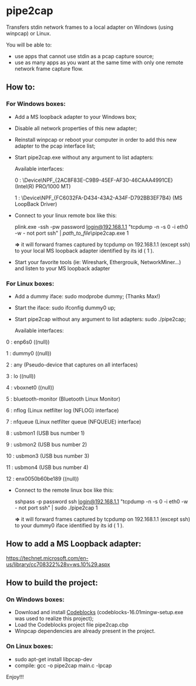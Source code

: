 # pipe2cap
Transfers stdin network frames to a local adapter on Windows (using winpcap) or Linux.

You will be able to:
- use apps that cannot use stdin as a pcap capture source;
- use as many apps as you want at the same time with only one remote network frame capture flow.

## How to:
### For Windows boxes:
- Add a MS loopback adapter to your Windows box;
- Disable all network properties of this new adapter;
- Reinstall winpcap or reboot your computer in order to add this new adapter to the pcap interface list;
- Start pipe2cap.exe without any argument to list adapters:

  Available interfaces:
  
  0 : \Device\NPF_{2AC8F83E-C9B9-45EF-AF30-46CAAA4991CE} (Intel(R) PRO/1000 MT)
  
  1 : \Device\NPF_{FC6032FA-D434-43A2-A34F-D792BB3EF7B4} (MS LoopBack Driver)

- Connect to your linux remote box like this:

  plink.exe -ssh -pw password login@192.168.1.1 "tcpdump -n -s 0 -i eth0 -w - not port ssh" | *path_to_file*\pipe2cap.exe 1

  **=>** it will forward frames captured by tcpdump on 192.168.1.1 (except ssh) to your local MS loopback adapter identified by its id ( 1 ).
- Start your favorite tools (ie: Wireshark, Ethergrouik, NetworkMiner...) and listen to your MS loopback adapter 

### For Linux boxes:
- Add a dummy iface: sudo modprobe dummy; (Thanks Max!)
- Start the iface: sudo ifconfig dummy0 up;
- Start pipe2cap without any argument to list adapters: sudo ./pipe2cap;

  Available interfaces:
  
 0 : enp6s0	((null))
 
 1 : dummy0	((null))
 
 2 : any	(Pseudo-device that captures on all interfaces)
 
 3 : lo	((null))
 
 4 : vboxnet0	((null))
 
 5 : bluetooth-monitor	(Bluetooth Linux Monitor)
 
 6 : nflog	(Linux netfilter log (NFLOG) interface)
 
 7 : nfqueue	(Linux netfilter queue (NFQUEUE) interface)
 
 8 : usbmon1	(USB bus number 1)
 
 9 : usbmon2	(USB bus number 2)
 
 10 : usbmon3	(USB bus number 3)
 
 11 : usbmon4	(USB bus number 4)
 
 12 : enx0050b60be189	((null))

- Connect to the remote linux box like this:

  sshpass -p password ssh login@192.168.1.1 "tcpdump -n -s 0 -i eth0 -w - not port ssh" | sudo ./pipe2cap 1
  
  **=>** it will forward frames captured by tcpdump on 192.168.1.1 (except ssh) to your dummy0 iface identified by its id ( 1 ).

## How to add a MS Loopback adapter:
https://technet.microsoft.com/en-us/library/cc708322%28v=ws.10%29.aspx

## How to build the project:
### On Windows boxes:
- Download and install [Codeblocks](http://www.codeblocks.org/downloads) (codeblocks-16.01mingw-setup.exe was used to realize this project);
- Load the Codeblocks project file pipe2cap.cbp
- Winpcap dependencies are already present in the project.
 
### On Linux boxes:
- sudo apt-get install libpcap-dev
- compile: gcc -o pipe2cap main.c -lpcap

Enjoy!!!
